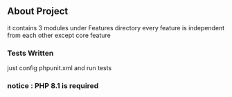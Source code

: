 ## About Project
it contains 3 modules under Features directory
every feature is independent from each other except core feature


### Tests Written
just config phpunit.xml and run tests

### notice : PHP 8.1 is required



